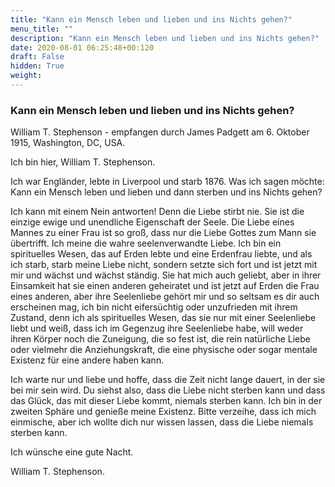 ```yaml
---
title: "Kann ein Mensch leben und lieben und ins Nichts gehen?"
menu_title: ""
description: "Kann ein Mensch leben und lieben und ins Nichts gehen?"
date: 2020-08-01 06:25:48+00:120
draft: False
hidden: True
weight:
---
```

### Kann ein Mensch leben und lieben und ins Nichts gehen?

William T. Stephenson - empfangen durch James Padgett am 6. Oktober 1915, Washington, DC, USA.

Ich bin hier, William T. Stephenson.

Ich war Engländer, lebte in Liverpool und starb 1876. Was ich sagen möchte: Kann ein Mensch leben und lieben und dann sterben und ins Nichts gehen?

Ich kann mit einem Nein antworten! Denn die Liebe stirbt nie. Sie ist die einzige ewige und unendliche Eigenschaft der Seele. Die Liebe eines Mannes zu einer Frau ist so groß, dass nur die Liebe Gottes zum Mann sie übertrifft. Ich meine die wahre seelenverwandte Liebe. Ich bin ein spirituelles Wesen, das auf Erden lebte und eine Erdenfrau liebte, und als ich starb, starb meine Liebe nicht, sondern setzte sich fort und ist jetzt mit mir und wächst und wächst ständig. Sie hat mich auch geliebt, aber in ihrer Einsamkeit hat sie einen anderen geheiratet und ist jetzt auf Erden die Frau eines anderen, aber ihre Seelenliebe gehört mir und so seltsam es dir auch erscheinen mag, ich bin nicht eifersüchtig oder unzufrieden mit ihrem Zustand, denn ich als spirituelles Wesen, das sie nur mit einer Seelenliebe liebt und weiß, dass ich im Gegenzug ihre Seelenliebe habe, will weder ihren Körper noch die Zuneigung, die so fest ist, die rein natürliche Liebe oder vielmehr die Anziehungskraft, die eine physische oder sogar mentale Existenz für eine andere haben kann.

Ich warte nur und liebe und hoffe, dass die Zeit nicht lange dauert, in der sie bei mir sein wird. Du siehst also, dass die Liebe nicht sterben kann und dass das Glück, das mit dieser Liebe kommt, niemals sterben kann. Ich bin in der zweiten Sphäre und genieße meine Existenz. Bitte verzeihe, dass ich mich einmische, aber ich wollte dich nur wissen lassen, dass die Liebe niemals sterben kann.

Ich wünsche eine gute Nacht.

William T. Stephenson.
